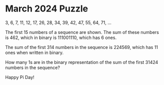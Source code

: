 # March 2024 Puzzle

3, 6, 7, 11, 12, 17, 26, 28, 34, 39, 42, 47, 55, 64, 71, ...

The first 15 numbers of a sequence are shown.  The sum of these numbers is 462, which in binary is 111001110, which has 6 ones.

The sum of the first 314 numbers in the sequence is 224569, which has 11 ones when written in binary.

How many 1s are in the binary representation of the sum of the first 31424 numbers in the sequence?

Happy Pi Day!